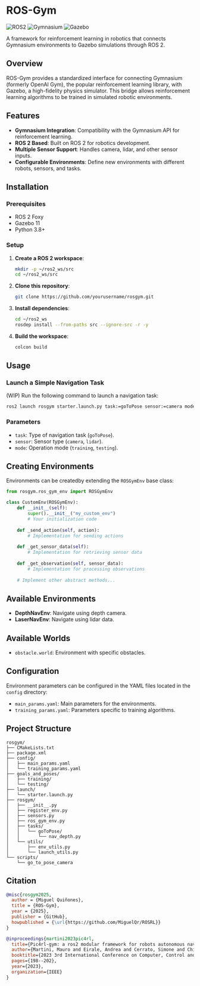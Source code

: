 # ROS-Gym

<img alt="ROS2" src="https://img.shields.io/badge/ROS2-Foxy-blue">
<img alt="Gymnasium" src="https://img.shields.io/badge/Gymnasium-Latest-green">
<img alt="Gazebo" src="https://img.shields.io/badge/Gazebo-11-orange">

A framework for reinforcement learning in robotics that connects Gymnasium environments to Gazebo simulations through ROS 2.

## Overview

ROS-Gym provides a standardized interface for connecting Gymnasium (formerly OpenAI Gym), the popular reinforcement learning library, with Gazebo, a high-fidelity physics simulator. This bridge allows reinforcement learning algorithms to be trained in simulated robotic environments.

## Features

- **Gymnasium Integration**: Compatibility with the Gymnasium API for reinforcement learning.
- **ROS 2 Based**: Built on ROS 2 for  robotics development.
- **Multiple Sensor Support**: Handles camera, lidar, and other sensor inputs.
- **Configurable Environments**: Define new environments with different robots, sensors, and tasks.

## Installation

### Prerequisites

- ROS 2 Foxy
- Gazebo 11
- Python 3.8+

### Setup

1. **Create a ROS 2 workspace**:
   ```bash
   mkdir -p ~/ros2_ws/src
   cd ~/ros2_ws/src
   ```

2. **Clone this repository**:
   ```bash
   git clone https://github.com/yourusername/rosgym.git
   ```

3. **Install dependencies**:
   ```bash
   cd ~/ros2_ws
   rosdep install --from-paths src --ignore-src -r -y
   ```

4. **Build the workspace**:
   ```bash
   colcon build
   ```

## Usage

### Launch a Simple Navigation Task

(WIP) Run the following command to launch a navigation task:
```bash
ros2 launch rosgym starter.launch.py task:=goToPose sensor:=camera mode:=training
```

### Parameters

- `task`: Type of navigation task (`goToPose`).
- `sensor`: Sensor type (`camera`, `lidar`).
- `mode`: Operation mode (`training`, `testing`).

## Creating Environments

Environments can be createdby extending the `ROSGymEnv` base class:

```python
from rosgym.ros_gym_env import ROSGymEnv

class CustomEnv(ROSGymEnv):
    def __init__(self):
        super().__init__("my_custom_env")
        # Your initialization code
        
    def _send_action(self, action):
        # Implementation for sending actions
        
    def _get_sensor_data(self):
        # Implementation for retrieving sensor data
        
    def _get_observation(self, sensor_data):
        # Implementation for processing observations
        
    # Implement other abstract methods...
```

## Available Environments

- **DepthNavEnv**: Navigate using depth camera.
- **LaserNavEnv**: Navigate using lidar data.

## Available Worlds

- `obstacle.world`: Environment with specific obstacles.

## Configuration

Environment parameters can be configured in the YAML files located in the `config` directory:

- `main_params.yaml`: Main parameters for the environments.
- `training_params.yaml`: Parameters specific to training algorithms.

## Project Structure

```
rosgym/
├── CMakeLists.txt
├── package.xml
├── config/
│   ├── main_params.yaml
│   └── training_params.yaml
├── goals_and_poses/
│   ├── training/
│   └── testing/
├── launch/
│   └── starter.launch.py
├── rosgym/
│   ├── __init__.py
│   ├── register_env.py
│   ├── sensors.py
│   ├── ros_gym_env.py
│   ├── tasks/
│   │   └── goToPose/
│   │       └── nav_depth.py
│   └── utils/
│       ├── env_utils.py
│       └── launch_utils.py
└── scripts/
    └── go_to_pose_camera
```

## Citation

```bibtex
@misc{rosgym2025,
  author = {Miguel Quiñones},
  title = {ROS-Gym},
  year = {2025},
  publisher = {GitHub},
  howpublished = {\url{https://github.com/MiguelQr/ROSRL}}
}

@inproceedings{martini2023pic4rl,
  title={Pic4rl-gym: a ros2 modular framework for robots autonomous navigation with deep reinforcement learning},
  author={Martini, Mauro and Eirale, Andrea and Cerrato, Simone and Chiaberge, Marcello},
  booktitle={2023 3rd International Conference on Computer, Control and Robotics (ICCCR)},
  pages={198--202},
  year={2023},
  organization={IEEE}
}
```